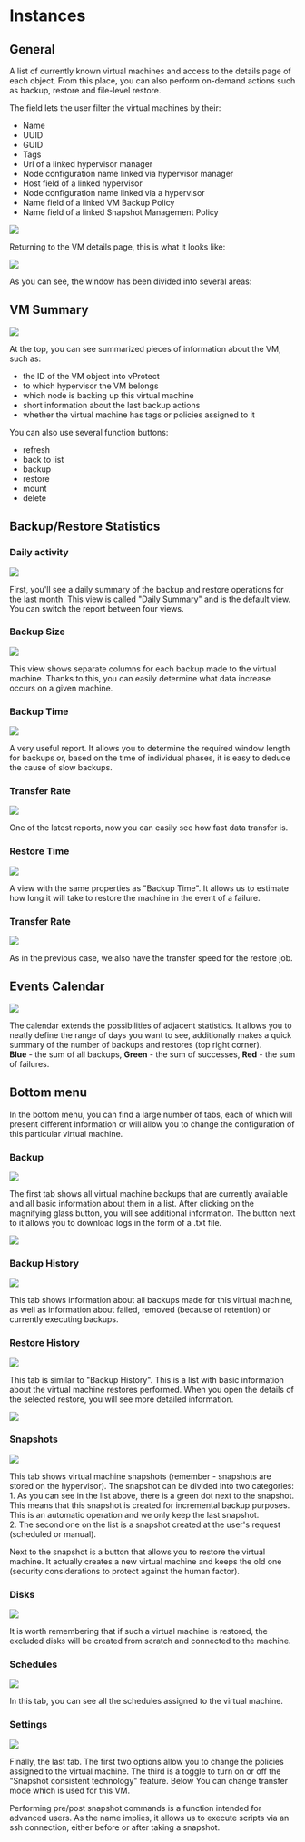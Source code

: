 # Instances

## General

A list of currently known virtual machines and access to the details page of each object. From this place, you can also perform on-demand actions such as backup, restore and file-level restore.

The field lets the user filter the virtual machines by their:

* Name 
* UUID 
* GUID 
* Tags 
* Url of a linked hypervisor manager
* Node configuration name linked via hypervisor manager 
* Host field of a linked hypervisor 
* Node configuration name linked via a hypervisor 
* Name field of a linked VM Backup Policy 
* Name field of a linked Snapshot Management Policy

![](../../../.gitbook/assets/instances%20%282%29%20%283%29%20%283%29%20%283%29%20%281%29%20%281%29.jpg)

Returning to the VM details page, this is what it looks like:

![](../../../.gitbook/assets/instances-vm-details-page.jpg)

As you can see, the window has been divided into several areas:

## VM Summary

![](../../../.gitbook/assets/instances-vm-details-page-vm-info.jpg)

At the top, you can see summarized pieces of information about the VM, such as:

* the ID of the VM object into vProtect  
* to which hypervisor the VM belongs  
* which node is backing up this virtual machine  
* short information about the last backup actions
* whether the virtual machine has tags or policies assigned to it  

You can also use several function buttons:

* refresh  
* back to list  
* backup  
* restore  
* mount  
* delete

## Backup/Restore Statistics

### Daily activity

![](../../../.gitbook/assets/vm-details-page-statistics%20%281%29.png)

First, you'll see a daily summary of the backup and restore operations for the last month. This view is called "Daily Summary" and is the default view. You can switch the report between four views.

### Backup Size

![](../../../.gitbook/assets/vm-details-page-statistics-size%20%281%29.png)

This view shows separate columns for each backup made to the virtual machine. Thanks to this, you can easily determine what data increase occurs on a given machine.

### Backup Time

![](../../../.gitbook/assets/vm-details-page-statistics-time%20%281%29.png)

A very useful report. It allows you to determine the required window length for backups or, based on the time of individual phases, it is easy to deduce the cause of slow backups.

### Transfer Rate

![](../../../.gitbook/assets/vm-details-page-statistics-transfer%20%281%29%20%281%29.png)

One of the latest reports, now you can easily see how fast data transfer is.

### Restore Time

![](../../../.gitbook/assets/vm-details-page-statistics-restore-dur.png)

A view with the same properties as "Backup Time". It allows us to estimate how long it will take to restore the machine in the event of a failure.

### Transfer Rate

![](../../../.gitbook/assets/vm-details-page-statistics-restore-rate%20%281%29.png)

As in the previous case, we also have the transfer speed for the restore job.

## Events Calendar

![](../../../.gitbook/assets/instances-vm-details-page-calendar.jpg)

The calendar extends the possibilities of adjacent statistics. It allows you to neatly define the range of days you want to see, additionally makes a quick summary of the number of backups and restores \(top right corner\).  
**Blue** - the sum of all backups, **Green** - the sum of successes, **Red** - the sum of failures.

## Bottom menu

In the bottom menu, you can find a large number of tabs, each of which will present different information or will allow you to change the configuration of this particular virtual machine.

### Backup

![](../../../.gitbook/assets/instances-vm-details-page-bottom-menu.jpg)

The first tab shows all virtual machine backups that are currently available and all basic information about them in a list. After clicking on the magnifying glass button, you will see additional information. The button next to it allows you to download logs in the form of a .txt file.

![](../../../.gitbook/assets/instances-vm-details-page-bottom-menu-backups.jpg)

### Backup History

![](../../../.gitbook/assets/instances-vm-details-page-bottom-menu-backup-history.jpg)

This tab shows information about all backups made for this virtual machine, as well as information about failed, removed \(because of retention\) or currently executing backups.

### Restore History

![](../../../.gitbook/assets/instances-vm-details-page-bottom-menu-restore-history.jpg)

This tab is similar to "Backup History". This is a list with basic information about the virtual machine restores performed. When you open the details of the selected restore, you will see more detailed information.

![](../../../.gitbook/assets/instances-vm-details-page-bottom-menu-restore-history-details.jpg)

### Snapshots

![](../../../.gitbook/assets/instances-vm-details-page-bottom-menu-snapshots%20%281%29.jpg)

This tab shows virtual machine snapshots \(remember - snapshots are stored on the hypervisor\). The snapshot can be divided into two categories: 1. As you can see in the list above, there is a green dot next to the snapshot. This means that this snapshot is created for incremental backup purposes. This is an automatic operation and we only keep the last snapshot.  
2. The second one on the list is a snapshot created at the user's request \(scheduled or manual\).

Next to the snapshot is a button that allows you to restore the virtual machine. It actually creates a new virtual machine and keeps the old one \(security considerations to protect against the human factor\).

### Disks

![](../../../.gitbook/assets/instances-vm-details-page-bottom-menu-disks.jpg)

It is worth remembering that if such a virtual machine is restored, the excluded disks will be created from scratch and connected to the machine.

### Schedules

![](../../../.gitbook/assets/instances-vm-details-page-bottom-menu-schedules.jpg)

In this tab, you can see all the schedules assigned to the virtual machine.

### Settings

![](../../../.gitbook/assets/instances-vm-details-page-bottom-menu-settings.jpg)

Finally, the last tab. The first two options allow you to change the policies assigned to the virtual machine. The third is a toggle to turn on or off the "Snapshot consistent technology" feature. Below You can change transfer mode which is used for this VM.

Performing pre/post snapshot commands is a function intended for advanced users. As the name implies, it allows us to execute scripts via an ssh connection, either before or after taking a snapshot.


